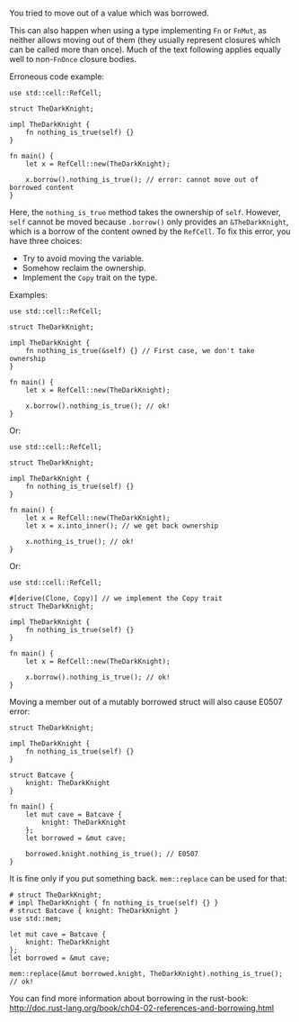 You tried to move out of a value which was borrowed.

This can also happen when using a type implementing `Fn` or `FnMut`, as neither
allows moving out of them (they usually represent closures which can be called
more than once). Much of the text following applies equally well to non-`FnOnce`
closure bodies.

Erroneous code example:

```compile_fail,E0507
use std::cell::RefCell;

struct TheDarkKnight;

impl TheDarkKnight {
    fn nothing_is_true(self) {}
}

fn main() {
    let x = RefCell::new(TheDarkKnight);

    x.borrow().nothing_is_true(); // error: cannot move out of borrowed content
}
```

Here, the `nothing_is_true` method takes the ownership of `self`. However,
`self` cannot be moved because `.borrow()` only provides an `&TheDarkKnight`,
which is a borrow of the content owned by the `RefCell`. To fix this error,
you have three choices:

* Try to avoid moving the variable.
* Somehow reclaim the ownership.
* Implement the `Copy` trait on the type.

Examples:

```
use std::cell::RefCell;

struct TheDarkKnight;

impl TheDarkKnight {
    fn nothing_is_true(&self) {} // First case, we don't take ownership
}

fn main() {
    let x = RefCell::new(TheDarkKnight);

    x.borrow().nothing_is_true(); // ok!
}
```

Or:

```
use std::cell::RefCell;

struct TheDarkKnight;

impl TheDarkKnight {
    fn nothing_is_true(self) {}
}

fn main() {
    let x = RefCell::new(TheDarkKnight);
    let x = x.into_inner(); // we get back ownership

    x.nothing_is_true(); // ok!
}
```

Or:

```
use std::cell::RefCell;

#[derive(Clone, Copy)] // we implement the Copy trait
struct TheDarkKnight;

impl TheDarkKnight {
    fn nothing_is_true(self) {}
}

fn main() {
    let x = RefCell::new(TheDarkKnight);

    x.borrow().nothing_is_true(); // ok!
}
```

Moving a member out of a mutably borrowed struct will also cause E0507 error:

```compile_fail,E0507
struct TheDarkKnight;

impl TheDarkKnight {
    fn nothing_is_true(self) {}
}

struct Batcave {
    knight: TheDarkKnight
}

fn main() {
    let mut cave = Batcave {
        knight: TheDarkKnight
    };
    let borrowed = &mut cave;

    borrowed.knight.nothing_is_true(); // E0507
}
```

It is fine only if you put something back. `mem::replace` can be used for that:

```
# struct TheDarkKnight;
# impl TheDarkKnight { fn nothing_is_true(self) {} }
# struct Batcave { knight: TheDarkKnight }
use std::mem;

let mut cave = Batcave {
    knight: TheDarkKnight
};
let borrowed = &mut cave;

mem::replace(&mut borrowed.knight, TheDarkKnight).nothing_is_true(); // ok!
```

You can find more information about borrowing in the rust-book:
http://doc.rust-lang.org/book/ch04-02-references-and-borrowing.html
